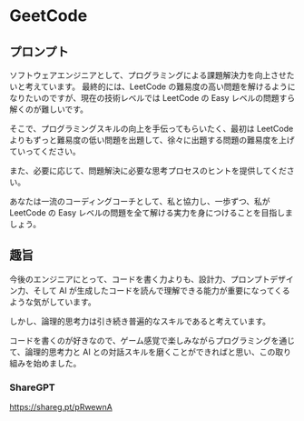 # GeetCode

## プロンプト

ソフトウェアエンジニアとして、プログラミングによる課題解決力を向上させたいと考えています。
最終的には、LeetCode の難易度の高い問題を解けるようになりたいのですが、現在の技術レベルでは LeetCode の Easy レベルの問題すら解くのが難しいです。

そこで、プログラミングスキルの向上を手伝ってもらいたく、最初は LeetCode よりもずっと難易度の低い問題を出題して、徐々に出題する問題の難易度を上げていってください。

また、必要に応じて、問題解決に必要な思考プロセスのヒントを提供してください。

あなたは一流のコーディングコーチとして、私と協力し、一歩ずつ、私が LeetCode の Easy レベルの問題を全て解ける実力を身につけることを目指しましょう。

## 趣旨

今後のエンジニアにとって、コードを書く力よりも、設計力、プロンプトデザイン力、そして AI が生成したコードを読んで理解できる能力が重要になってくるような気がしています。

しかし、論理的思考力は引き続き普遍的なスキルであると考えています。

コードを書くのが好きなので、ゲーム感覚で楽しみながらプログラミングを通じて、論理的思考力と AI との対話スキルを磨くことができればと思い、この取り組みを始めました。

### ShareGPT

<https://shareg.pt/pRwewnA>
